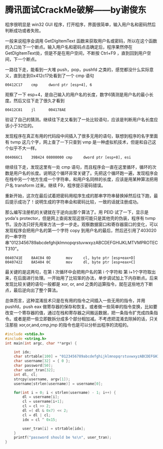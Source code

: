 # 腾讯面试CrackMe破解——by谢俊东

程序很明显是 win32 GUI 程序，打开程序，界面很简单，输入用户名和密码然后判断成功或者失败。

一般来说程序会调用 GetDlgItemText 函数来获取用户名或密码，所以在这个函数的入口处下一个断点。输入用户名和密码点击确定后，程序果然停在GetDlgItemText处，但是不是在用户空间，不断按 Ctrl+F9 ，直到回到用户空间，下一个断点。

一路往下走，能看到一大堆 push，pop，pushfd 之类的，感觉都没什么实际意义，直到走到0x412c17处看到了一个 cmp 语句

```assembly
00412C17    cmp     dword ptr [esp+4], 6
```

观察了一下 esp+4，是自己输入的用户名的长度，数字6猜测是用户名的最小长度。然后又往下走了很久才看到

```assembly
00412C81    jl      004178AE
```

验证了自己的猜测。继续往下走又看到了一处比较语句，应该是判断用户名长度应该小于32位的。

发现程序在真正有用的代码段中间插入了很多无用的语句，联想到程序的名字里面有 tvmp 这几个字，网上查了一下只查到 vmp 是一种虚拟机技术，但是和自己这个似乎不大一样。

```assembly
004066C1    39B424 08000000 cmp     dword ptr [esp+8], esi
```

继续往下走，发现这里有一处 cmp 语句，而且程序会一直在这里循环，循环的次数是用户名的长度。说明这个循环非常关键了。先把这个循环跑一遍，发现程序会在栈中另一个地方生成一个字符串，和用户名同样的长度，应该是用某种算法把用户名 transform 过来。继续 F9，程序提示密码错误。

重新开始，这次在最后试着把密码用程序生成的那串字符串替换掉然后往下跑，最后提示成功了！说明生成的字符串会和密码比较，一致的话就注册成功。

那么编写注册机的关键就在于逆向出那个算法了。用 PEID 试了一下，显示是yoda's protector，但是网上查阅发现这很可能只是其他壳的伪装，程序有 tvmp 节。没办法只好先用笨方法一步一步走。观察数据窗口和寄存器窗口的变化，可以发现程序会把用户名的第一个字符 copy 到用户名的最后，然后还引用了403020的一串字符串"0123456789abcdefghijklmnopqrstuvwxyzABCDEFGHIJKLMTVMPROTECT310"。

```assembly
0040741E    8A4C04 0D       mov     cl, byte ptr [esp+eax+D]
00407422    8A5404 0C       mov     dl, byte ptr [esp+eax+C]
```

最关键的是这两句，在第 i 次循环中会把用户名的第 i 个字符和 第 i+1个字符取出来，在后面进行处理。一开始用了比较笨的办法，单步调试加上下内存断点。后来发现比较关键的语句一般都是 xor, or, and 之类的运算指令，就在这些地方下断点，最后逆向出了整个算法。

总体而言，这种混淆技术只是在有用的指令之间插入一些无用的指令，并用 pushfd，push eax 做寄存器的保存和恢复。或者做一些简单的指令变换，比如要改变一个寄存器的值，通过在栈和寄存器之间搬运数据，把一条指令扩充成四条指令。或者是把一些立即数拆分成多个部分相加减。不考虑把混淆去除掉的话，只关注那些 xor,or,and,cmp,jmp 的指令也是可以分析出程序的流程的。





```C
#include <stdio.h>
#include <string.h>
int main(int argc, char **argv) {

	int idx;
	char strtable[100] = "0123456789abcdefghijklmnopqrstuvwxyzABCDEFGHIJKLMTVMPROTECT310";
	char username[32] = { 0 };
	char password[50];
	char user_tran[32];
	int dl, cl;
	strcpy(username, argv[1]);
	username[strlen(username)] = username[0];

	for(int i = 0; i < strlen(username) - 1; i++) {
		dl = username[i];
		cl = username[i+1];
		cl = cl >> 2;
		dl =( dl & 0x7) << 2;
		cl = dl | cl;
		idx = cl ^ 0x15; 

		user_tran[i] = strtable[idx];
	}
	printf("password should be %s\n", user_tran);
}

```

